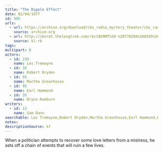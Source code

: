 ```yaml
---
title: "The Ripple Effect"
date: 02/04/1977
id: 595
urls: 
  - url: https://archive.org/download/cbs_radio_mystery_theater/cbs_radio_mystery_theater-0551-0600.zip/cbs_radio_mystery_theater-0551-0600%2Fcbsrmt_0595_the_ripple_effect.mp3
    source: archive-org
  - url: http://cbsrmt.thelongtrek.com/rb/CBSRMT%20-%20770204%200595%20The%20Ripple%20Effect_WLNH-FM_rb.mp3
    source: kl-rb
tags: 
multipart: 0
actors:  
  - id: 235
    name: Les Tremayne  
  - id: 16
    name: Robert Dryden  
  - id: 55
    name: Martha Greenhouse  
  - id: 95
    name: Earl Hammond  
  - id: 35
    name: Bryna Raeburn
writers:  
  - id: 13
    name: Sam Dann
searchable: Les Tremayne,Robert Dryden,Martha Greenhouse,Earl Hammond,Bryna Raeburn Sam Dann
notes: 
descriptionSource: kf
---
```

When a politician attempts to recover some love letters from a mistress, he sets off a chain of events that will ruin a few lives.